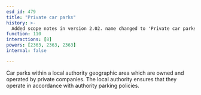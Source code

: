 ```yaml
---
esd_id: 479
title: "Private car parks"
history: >-
  Added scope notes in version 2.02. name changed to 'Private car parks' in version 4.00.
function: 110
interactions: [8]
powers: [2363, 2363, 2363]
internal: false

---
```


Car parks within a local authority geographic area which are owned and operated by private companies. The local authority ensures that they operate in accordance with authority parking policies.

